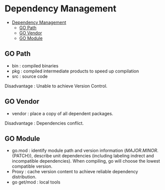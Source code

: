 # Dependency Management

- [Dependency Management](#dependency-management)
  - [GO Path](#go-path)
  - [GO Vendor](#go-vendor)
  - [GO Module](#go-module)

## GO Path

- bin : compiled binaries
- pkg : compiled intermediate products to speed up compilation
- src : source code

Disadvantage : Unable to achieve Version Control.

## GO Vendor

- vendor : place a copy of all dependent packages.

Disadvantage : Dependencies conflict.

## GO Module

- go.mod : identify module path and version information (${MAJOR}.{MINOR}.${PATCH}), describe unit dependencies (including labeling indrect and incompatible dependencies). When compiling, go will choose the lowest compatible version.
- Proxy : cache version content to achieve reliable dependency distribution.
- go get/mod : local tools
